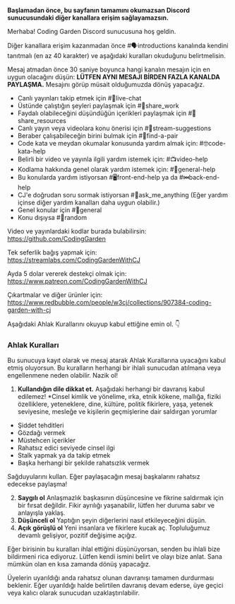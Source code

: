 **Başlamadan önce, bu sayfanın tamamını okumazsan Discord sunucusundaki diğer kanallara erişim sağlayamazsın.**

Merhaba! Coding Garden Discord sunucusuna hoş geldin.

Diğer kanallara erişim kazanmadan önce #🗣introductions kanalında kendini tanıtmalı (en az 40 karakter) ve aşağıdaki kuralları okuduğunu belirtmelisin.

Mesaj atmadan önce 30 saniye boyunca hangi kanalın mesajın için en uygun olacağını düşün:
**LÜTFEN AYNI MESAJI BİRDEN FAZLA KANALDA PAYLAŞMA.** Mesajını görüp müsait olduğumuzda dönüş yapacağız.

* Canlı yayınları takip etmek için #🔴live-chat
* Üstünde çalıştığın şeyleri paylaşmak için #🎨share_work
* Faydalı olabileceğini düşündüğün içerikleri paylaşmak için #📖share_resources 
* Canlı yayın veya videolara konu önerisi için #💭stream-suggestions 
* Beraber çalışabileceğin birini bulmak için #👫find-a-pair 
* Code kata ve meydan okumalar konusunda yardım almak için: #🤓code-kata-help 
* Belirli bir video ve yayınla ilgili yardım istemek için: #📺video-help 
* Kodlama hakkında genel olarak yardım istemek için: #🌈general-help 
* Bu konularda yardım istiyorsan #🖥front-end-help ya da #⏮back-end-help 
* CJ'e doğrudan soru sormak istiyorsan #🤔ask_me_anything (Eğer yardım içinse diğer yardım kanalları daha uygun olabilir.)
* Genel konular için #💬general  
* Konu dışıysa #🎲random 

Video ve yayınlardaki kodlar burada bulabilirsin:
<https://github.com/CodingGarden>

Tek seferlik bağış yapmak için: 
<https://streamlabs.com/CodingGardenWithCJ>

Ayda 5 dolar vererek destekçi olmak için:
<https://www.patreon.com/CodingGardenWithCJ>

Çıkartmalar ve diğer ürünler için:
<https://www.redbubble.com/people/w3cj/collections/907384-coding-garden-with-cj>
 
 Aşağıdaki Ahlak Kurallarını okuyup kabul ettiğine emin ol. 👇

### **Ahlak Kuralları**

Bu sunucuya kayıt olarak ve mesaj atarak Ahlak Kurallarına uyacağını kabul etmiş oluyorsun. Bu kuralların herhangi bir ihlali sunucudan atılmana veya engellenmene neden olabilir. Nazik ol!

1. **Kullandığın dile dikkat et.** Aşağıdaki herhangi bir davranış kabul edilemez!
 *Cinsel kimlik ve yönelime, ırka, etnik kökene, mallığa, fiziki özelliklere, yeteneklere, dine, kültüre, politik fikirlere, yaşa, yetenek seviyesine, mesleğe ve kişilerin geçmişlerine dair saldırgan yorumlar
 * Şiddet tehditleri
 * Gözdağı vermek
 * Müstehcen içerikler
 * Rahatsız edici seviyede cinsel ilgi
 * Stalk yapmak ya da takip etmek
 * Başka herhangi bir şekilde rahatsızlık vermek
 
 Sağduyularını kullan. Eğer paylaşacağın mesaj başkalarını rahatsız edecekse paylaşma!
 
 2. **Saygılı ol** Anlaşmazlık başkasının düşüncesine ve fikrine saldırmak için bir fırsat değildir. Fikir ayrılığı yaşanabilir, lütfen her duruma sabır ve anlayışla yaklaş.
 3. **Düşünceli ol** Yaptığın şeyin diğerlerini nasıl etkileyeceğini düşün.
 4. **Açık görüşlü ol** Yeni insanlara ve fikirlere kucak aç. Topluluğumuz devamlı gelişiyor, pozitif değişime açığız.
 
Eğer birisinin bu kuralları ihlal ettiğini düşünüyorsan, senden bu ihlali bize bildirmeni rica ediyoruz. Lütfen kendi ismini belirt ve olayı bize anlat. Sana mümkün olan en kısa zamanda dönüş yapacağız.

Üyelerin uyarıldığı anda rahatsız olunan davranışı tamamen durdurması beklenir. Eğer uyarıldığı halde belirtilen davranış devam ederse, üye geçici veya kalıcı olarak sunucudan uzaklaştırılabilir.
